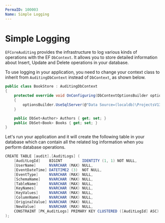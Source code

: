 ```yaml
---
PermaID: 100003
Name: Simple Logging
---
```


# Simple Logging

`EFCoreAuditing` provides the infrastructure to log various kinds of operations with the EF `DbContext`. It allows you to store detailed information about Insert, Update and Delete operations in your database.

To use logging in your application, you need to change your context class to inherit from `AuditingDbContext` instead of `DbContext`, as shown below.

```csharp
public class BookStore : AuditingDbContext
{
    protected override void OnConfiguring(DbContextOptionsBuilder optionsBuilder)
    {
        optionsBuilder.UseSqlServer(@"Data Source=(localdb)\ProjectsV13;Initial Catalog=BookStoreDb;");
    }

    public DbSet<Author> Authors { get; set; }
    public DbSet<Book> Books { get; set; }
}
```

Let's run your application and it will create the following table in your database which can contain all the related log information when you perform database operations.

```csharp
CREATE TABLE [audit].[AuditLogs] (
    [AuditLogId]    BIGINT         IDENTITY (1, 1) NOT NULL,
    [UserName]      NVARCHAR (MAX) NULL,
    [EventDateTime] DATETIME2 (3)  NOT NULL,
    [EventType]     NVARCHAR (MAX) NULL,
    [SchemaName]    NVARCHAR (MAX) NULL,
    [TableName]     NVARCHAR (MAX) NULL,
    [KeyNames]      NVARCHAR (MAX) NULL,
    [KeyValues]     NVARCHAR (MAX) NULL,
    [ColumnName]    NVARCHAR (MAX) NULL,
    [OriginalValue] NVARCHAR (MAX) NULL,
    [NewValue]      NVARCHAR (MAX) NULL,
    CONSTRAINT [PK_AuditLogs] PRIMARY KEY CLUSTERED ([AuditLogId] ASC)
);
```

